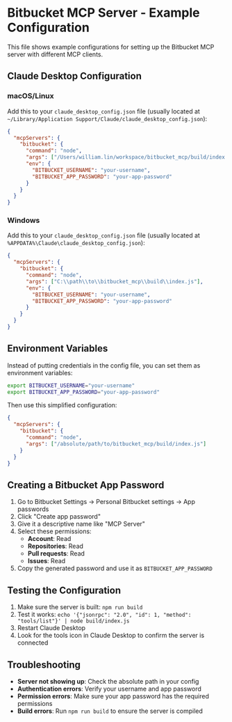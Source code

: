 # Bitbucket MCP Server - Example Configuration

This file shows example configurations for setting up the Bitbucket MCP server with different MCP clients.

## Claude Desktop Configuration

### macOS/Linux

Add this to your `claude_desktop_config.json` file (usually located at `~/Library/Application Support/Claude/claude_desktop_config.json`):

```json
{
  "mcpServers": {
    "bitbucket": {
      "command": "node",
      "args": ["/Users/william.lin/workspace/bitbucket_mcp/build/index.js"],
      "env": {
        "BITBUCKET_USERNAME": "your-username",
        "BITBUCKET_APP_PASSWORD": "your-app-password"
      }
    }
  }
}
```

### Windows

Add this to your `claude_desktop_config.json` file (usually located at `%APPDATA%\Claude\claude_desktop_config.json`):

```json
{
  "mcpServers": {
    "bitbucket": {
      "command": "node",
      "args": ["C:\\path\\to\\bitbucket_mcp\\build\\index.js"],
      "env": {
        "BITBUCKET_USERNAME": "your-username",
        "BITBUCKET_APP_PASSWORD": "your-app-password"
      }
    }
  }
}
```

## Environment Variables

Instead of putting credentials in the config file, you can set them as environment variables:

```bash
export BITBUCKET_USERNAME="your-username"
export BITBUCKET_APP_PASSWORD="your-app-password"
```

Then use this simplified configuration:

```json
{
  "mcpServers": {
    "bitbucket": {
      "command": "node",
      "args": ["/absolute/path/to/bitbucket_mcp/build/index.js"]
    }
  }
}
```

## Creating a Bitbucket App Password

1. Go to Bitbucket Settings → Personal Bitbucket settings → App passwords
2. Click "Create app password"
3. Give it a descriptive name like "MCP Server"
4. Select these permissions:
   - **Account**: Read
   - **Repositories**: Read
   - **Pull requests**: Read
   - **Issues**: Read
5. Copy the generated password and use it as `BITBUCKET_APP_PASSWORD`

## Testing the Configuration

1. Make sure the server is built: `npm run build`
2. Test it works: `echo '{"jsonrpc": "2.0", "id": 1, "method": "tools/list"}' | node build/index.js`
3. Restart Claude Desktop
4. Look for the tools icon in Claude Desktop to confirm the server is connected

## Troubleshooting

- **Server not showing up**: Check the absolute path in your config
- **Authentication errors**: Verify your username and app password
- **Permission errors**: Make sure your app password has the required permissions
- **Build errors**: Run `npm run build` to ensure the server is compiled
